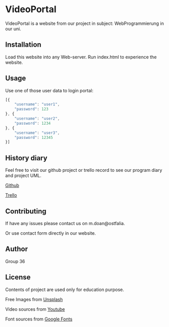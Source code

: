 # VideoPortal

VideoPortal is a website from our project in subject: WebProgrammierung in our uni.

## Installation

Load this website into any Web-server. Run index.html to experience the website.

## Usage

Use one of those user data to login portal:
```javascript
[{
    "username": "user1",
    "password": 123
}, {
    "username": "user2",
    "password": 1234
}, {
    "username": "user3",
    "password": 12345
}]
```
## History diary

Feel free to visit our github project or trello record to see our program diary and project UML.

[Github](https://github.com/yeugautruc/WebVideoPortal)

[Trello](https://trello.com/b/CYNjCcU5/web-programmierung-ss20-group1)

## Contributing

If have any issues please contact us on m.doan@ostfalia.

Or use contact form directly in our website.

## Author

Group 36

## License

Contents of project are used only for education purpose.

Free Images from [Unsplash](https://unsplash.com)

Video sources from [Youtube](https://youtube.com)

Font sources from [Google Fonts](https://fonts.google.com/)
